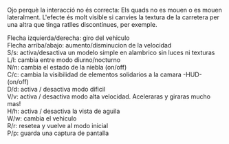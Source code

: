 Ojo perquè la interacció no és correcta: 
Els quads no es mouen o es mouen lateralment. L'efecte és molt visible si canvies la textura de la carretera per una altra que tinga ratlles discontínues, per exemple.

Flecha izquierda/derecha: giro del vehiculo\
Flecha arriba/abajo: aumento/disminucion de la velocidad\
S/s: activa/desactiva un modelo simple en alambrico sin luces ni texturas\
L/l: cambia entre modo diurno/nocturno\
N/n: cambia el estado de la niebla (on/off)\
C/c: cambia la visibilidad de elementos solidarios a la camara -HUD- (on/off)\
D/d: activa / desactiva modo dificil\
V/v: activa / desactiva modo alta velocidad. Aceleraras y giraras mucho mas!\
H/h: activa / desactiva la vista de aguila\
W/w: cambia el vehiculo\
R/r: resetea y vuelve al modo inicial\
P/p: guarda una captura de pantalla
